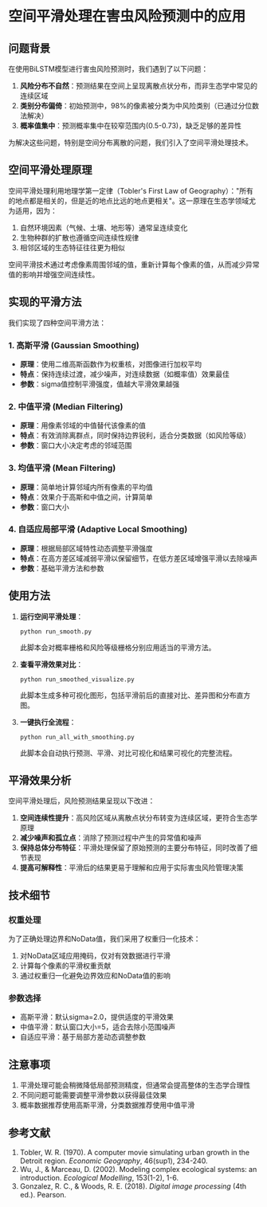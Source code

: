 # 空间平滑处理在害虫风险预测中的应用

## 问题背景

在使用BiLSTM模型进行害虫风险预测时，我们遇到了以下问题：

1. **风险分布不自然**：预测结果在空间上呈现离散点状分布，而非生态学中常见的连续区域
2. **类别分布偏倚**：初始预测中，98%的像素被分类为中风险类别（已通过分位数法解决）
3. **概率值集中**：预测概率集中在较窄范围内(0.5-0.73)，缺乏足够的差异性

为解决这些问题，特别是空间分布离散的问题，我们引入了空间平滑处理技术。

## 空间平滑处理原理

空间平滑处理利用地理学第一定律（Tobler's First Law of Geography）："所有的地点都是相关的，但是近的地点比远的地点更相关"。这一原理在生态学领域尤为适用，因为：

1. 自然环境因素（气候、土壤、地形等）通常呈连续变化
2. 生物种群的扩散也遵循空间连续性规律
3. 相邻区域的生态特征往往更为相似

空间平滑技术通过考虑像素周围邻域的值，重新计算每个像素的值，从而减少异常值的影响并增强空间连续性。

## 实现的平滑方法

我们实现了四种空间平滑方法：

### 1. 高斯平滑 (Gaussian Smoothing)

- **原理**：使用二维高斯函数作为权重核，对图像进行加权平均
- **特点**：保持连续过渡，减少噪声，对连续数据（如概率值）效果最佳
- **参数**：sigma值控制平滑强度，值越大平滑效果越强

### 2. 中值平滑 (Median Filtering)

- **原理**：用像素邻域的中值替代该像素的值
- **特点**：有效消除离群点，同时保持边界锐利，适合分类数据（如风险等级）
- **参数**：窗口大小决定考虑的邻域范围

### 3. 均值平滑 (Mean Filtering)

- **原理**：简单地计算邻域内所有像素的平均值
- **特点**：效果介于高斯和中值之间，计算简单
- **参数**：窗口大小

### 4. 自适应局部平滑 (Adaptive Local Smoothing)

- **原理**：根据局部区域特性动态调整平滑强度
- **特点**：在高方差区域减弱平滑以保留细节，在低方差区域增强平滑以去除噪声
- **参数**：基础平滑方法和参数

## 使用方法

1. **运行空间平滑处理**：
   ```
   python run_smooth.py
   ```
   此脚本会对概率栅格和风险等级栅格分别应用适当的平滑方法。

2. **查看平滑效果对比**：
   ```
   python run_smoothed_visualize.py
   ```
   此脚本生成多种可视化图形，包括平滑前后的直接对比、差异图和分布直方图。

3. **一键执行全流程**：
   ```
   python run_all_with_smoothing.py
   ```
   此脚本会自动执行预测、平滑、对比可视化和结果可视化的完整流程。

## 平滑效果分析

空间平滑处理后，风险预测结果呈现以下改进：

1. **空间连续性提升**：高风险区域从离散点状分布转变为连续区域，更符合生态学原理
2. **减少噪声和孤立点**：消除了预测过程中产生的异常值和噪声
3. **保持总体分布特征**：平滑处理保留了原始预测的主要分布特征，同时改善了细节表现
4. **提高可解释性**：平滑后的结果更易于理解和应用于实际害虫风险管理决策

## 技术细节

### 权重处理

为了正确处理边界和NoData值，我们采用了权重归一化技术：

1. 对NoData区域应用掩码，仅对有效数据进行平滑
2. 计算每个像素的平滑权重贡献
3. 通过权重归一化避免边界效应和NoData值的影响

### 参数选择

- 高斯平滑：默认sigma=2.0，提供适度的平滑效果
- 中值平滑：默认窗口大小=5，适合去除小范围噪声
- 自适应平滑：基于局部方差动态调整参数

## 注意事项

1. 平滑处理可能会稍微降低局部预测精度，但通常会提高整体的生态学合理性
2. 不同问题可能需要调整平滑参数以获得最佳效果
3. 概率数据推荐使用高斯平滑，分类数据推荐使用中值平滑

## 参考文献

1. Tobler, W. R. (1970). A computer movie simulating urban growth in the Detroit region. *Economic Geography*, 46(sup1), 234-240.
2. Wu, J., & Marceau, D. (2002). Modeling complex ecological systems: an introduction. *Ecological Modelling*, 153(1-2), 1-6.
3. Gonzalez, R. C., & Woods, R. E. (2018). *Digital image processing* (4th ed.). Pearson. 